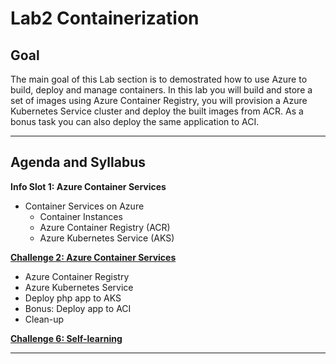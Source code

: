 # Lab2  Containerization

## Goal

The main goal of this Lab section is to demostrated how to use Azure to build, deploy and manage containers. In this lab you  will build and store a set of images using Azure Container Registry, you will provision a Azure Kubernetes Service cluster and deploy the built images from ACR. As a bonus task you can also deploy the same application to ACI.

---

## Agenda and Syllabus

**Info Slot 1: Azure Container Services**

- Container Services on Azure
  - Container Instances
  - Azure Container Registry (ACR)
  - Azure Kubernetes Service (AKS)

**[Challenge 2: Azure Container Services](./challenges/challenge5.md)**

- Azure Container Registry
- Azure Kubernetes Service
- Deploy php app to AKS
- Bonus: Deploy app to ACI
- Clean-up

**[Challenge 6: Self-learning](./challenges/challenge6.md)**

---
